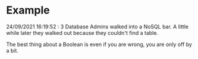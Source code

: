 # Example

<!-- replace-with-date starts -->
24/09/2021 16:19:52 : 3 Database Admins walked into a NoSQL bar. A little while later they walked out because they couldn't find a table.
<!-- replace-with-date ends -->

<!-- replace-with-joke starts -->
The best thing about a Boolean is even if you are wrong, you are only off by a bit.
<!-- replace-with-joke ends -->